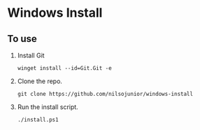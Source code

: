 # Windows Install

## To use

1. Install Git

    ```console
    winget install --id=Git.Git -e
    ```

2. Clone the repo.

    ```console
    git clone https://github.com/nilsojunior/windows-install
    ```

3. Run the install script.

    ```console
    ./install.ps1
    ```
